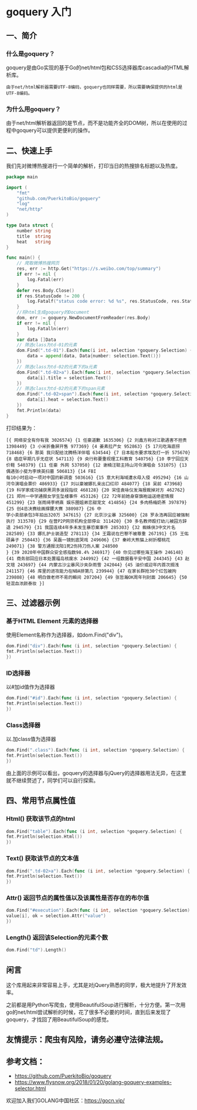 # goquery 入门

## 一、简介

### 什么是goquery？

goquery是由Go实现的基于Go的net/html包和CSS选择器库cascadia的HTML解析库。

`由于net/html解析器需要UTF-8编码，goquery也同样需要，所以需要确保提供的html是UTF-8编码。`

### 为什么用goquery？

由于net/html解析器返回的是节点，而不是功能齐全的DOM树，所以在使用的过程中goquery可以提供更便利的操作。

## 二、快速上手

我们先对微博热搜进行一个简单的解析，打印当日的热搜排名标题以及热度。

```go
package main

import (
	"fmt"
	"github.com/PuerkitoBio/goquery"
	"log"
	"net/http"
)

type Data struct {
	number string
	title  string
	heat   string
}

func main() {
	// 爬取微博热搜网页
	res, err := http.Get("https://s.weibo.com/top/summary")
	if err != nil {
		log.Fatal(err)
	}
	defer res.Body.Close()
	if res.StatusCode != 200 {
		log.Fatalf("status code error: %d %s", res.StatusCode, res.Status)
	}
	//将html生成goquery的Document
	dom, err := goquery.NewDocumentFromReader(res.Body)
	if err != nil {
		log.Fatalln(err)
	}
	var data []Data
	// 筛选class为td-01的元素
	dom.Find(".td-01").Each(func(i int, selection *goquery.Selection) {
		data = append(data, Data{number: selection.Text()})
	})
	// 筛选class为td-02的元素下的a元素
	dom.Find(".td-02>a").Each(func(i int, selection *goquery.Selection) {
		data[i].title = selection.Text()
	})
	// 筛选class为td-02的元素下的span元素
	dom.Find(".td-02>span").Each(func(i int, selection *goquery.Selection) {
		data[i].heat = selection.Text()
	})
	fmt.Println(data)
}


```

打印结果为：

```
[{ 网络安全有你有我 3026574} {1 任豪道歉 1635306} {2 刘鑫方称对江歌遇害不担责 1398449} {3 小米折叠屏开售 977369} {4 姜素拉产女 952863} {5 17元吃海底捞 718468} {6 那英 我只配给沈腾杨洋伴唱 634544} {7 日本船东要求埃及打一折 575670} {8 癌症早期几乎无症状 547113} {9 央行称要重视理工科教育 540756} {10 李宁回应天价鞋 540379} {11 任豪 外网 537050} {12 谢楠汪聪主持山河令演唱会 531075} {13 偶遇张小斐为李焕英扫墓 506813} {14 FBI
每10小时启动一项对中国的新调查 503616} {15 意大利海域遭水母入侵 495294} {16 山河令演唱会票价 486933} {17 刘以豪被娜扎亲出口红印 484077} {18 吴前 473968} {19 科学家成功捕获黑洞多波段指纹 468128} {20 宋佳袁咏仪发海报裁掉对方 462762} {21 郑州一中学通报女学生坠楼事件 453126} {22 72年前她身穿旗袍运送绝密情报 451299} {23 张雨绮李柄熹 娱乐圈姐弟恋甜宠文 414856} {24 多肉杨梅奶茶 397879} {25 创4总决赛绘画撑腰大赛 380987} {26 中
学小卖部承包3年拍出320万 347615} {27 北京沙尘暴 325600} {28 罗永浩再回应被强制执行 313570} {29 在营P2P网贷机构全部停业 311420} {30 多名教师殴打幼儿被园方辞退 294579} {31 我国连续4年多未发生暴恐案事件 285303} {32 蜘蛛侠3中文片名 282589} {33 娜扎护士装造型 278113} {34 王霜说在巴黎不被尊重 267191} {35 王佑硕鼻子 250443} {36 吴磊一镜到底哭戏 249606} {37 秦岭大熊猫上树折樱桃花 249071} {38 警方通报沈阳1死2伤持刀伤人案 248500
} {39 2020年中国群众安全感指数98.4% 246917} {40 你见过哪些海王操作 246148} {41 商务部回应日本处置福岛核废水 244992} {42 一组数据看平安中国 244345} {43 赵文瑄 243697} {44 内蒙古沙尘暴风沙夹杂雨雪 242044} {45 油价或迎年内首次搁浅 241157} {46 库里的进攻能力在NBA排第几 239944} {47 在家长群抢30个红包被拘 239808} {48 明白做老师不易的瞬间 207204} {49 张哲瀚OK周年刊封面 206645} {50 轻混血浓颜泰妆 }]
```

## 三、过滤器示例

### 基于HTML Element 元素的选择器

使用Element名称作为选择器，如dom.Find("div")。

```go
dom.Find("div").Each(func (i int, selection *goquery.Selection) {
fmt.Println(selection.Text())
})
```

### ID选择器

以#加id值作为选择器

```go
dom.Find("#id").Each(func (i int, selection *goquery.Selection) {
fmt.Println(selection.Text())
})
```

### Class选择器

以.加class值为选择器

```go
dom.Find(".class").Each(func (i int, selection *goquery.Selection) {
fmt.Println(selection.Text())
})
```

由上面的示例可以看出，goquery的选择器与jQuery的选择器用法无异，在这里就不继续赘述了，同学们可以自行探索。

## 四、常用节点属性值

### Html() 获取该节点的html

```go
dom.Find("table").Each(func (i int, selection *goquery.Selection) {
fmt.Println(selection.Html())
})
```

### Text() 获取该节点的文本值

```go
dom.Find(".td-02>a").Each(func (i int, selection *goquery.Selection) {
fmt.Println(selection.Text())
})
```

### Attr() 返回节点的属性值以及该属性是否存在的布尔值

```go
dom.Find("#execution").Each(func (i int, selection *goquery.Selection) {
value[i], ok = selection.Attr("value")
})
```

### Length() 返回该Selection的元素个数

```go
dom.Find("td").Length()
```

## 闲言

这个库用起来非常容易上手，尤其是对jQuery熟悉的同学，极大地提升了开发效率。

之前都是用Python写爬虫，使用BeautifulSoup进行解析，十分方便。第一次用go的net/html尝试解析的时候，花了很多不必要的时间，直到后来发现了goquery，才找回了用BeautifulSoup的感觉。

## 友情提示：爬虫有风险，请务必遵守法律法规。

## 参考文档：

- https://github.com/PuerkitoBio/goquery
- https://www.flysnow.org/2018/01/20/golang-goquery-examples-selector.html

欢迎加入我们GOLANG中国社区：https://gocn.vip/